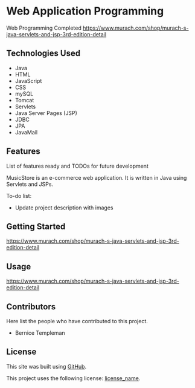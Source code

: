 # Web Application Programming
Web Programming
Completed https://www.murach.com/shop/murach-s-java-servlets-and-jsp-3rd-edition-detail

## Technologies Used
- Java
- HTML
- JavaScript
- CSS
- mySQL
- Tomcat
- Servlets
- Java Server Pages (JSP)
- JDBC
- JPA
- JavaMail

## Features

List of features ready and TODOs for future development

MusicStore is an e-commerce web application. It is written in Java using Servlets and JSPs. 

To-do list:
- Update project description with images

## Getting Started
https://www.murach.com/shop/murach-s-java-servlets-and-jsp-3rd-edition-detail

## Usage
https://www.murach.com/shop/murach-s-java-servlets-and-jsp-3rd-edition-detail

## Contributors
Here list the people who have contributed to this project. 
- Bernice Templeman

## License
This site was built using [GitHub](https://docs.github.com/en/github/writing-on-github/getting-started-with-writing-and-formatting-on-github/basic-writing-and-formatting-syntax#links).

This project uses the following license: [license_name](https://github.com/bernicetempleman/PROJECT-NAME).

